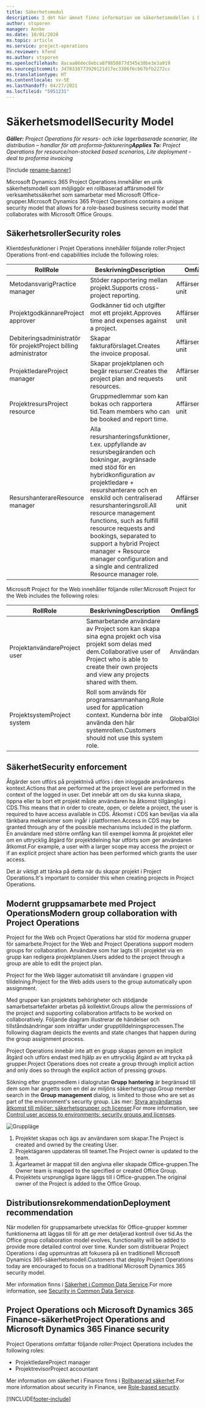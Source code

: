```yaml
---
title: Säkerhetsmodul
description: I det här ämnet finns information om säkerhetsmodellen i Dynamics 365 Project Operations.
author: stsporen
manager: Annbe
ms.date: 10/01/2020
ms.topic: article
ms.service: project-operations
ms.reviewer: kfend
ms.author: stsporen
ms.openlocfilehash: 8acaa86dec8ebca8f9850877d345e30be3e3a919
ms.sourcegitcommit: 3d78338773929121d17ec3386f6cb67bfb2272cc
ms.translationtype: HT
ms.contentlocale: sv-SE
ms.lasthandoff: 04/27/2021
ms.locfileid: "5951231"
---
```

# <a name="security-model"></a><span data-ttu-id="639bc-103">Säkerhetsmodell</span><span class="sxs-lookup"><span data-stu-id="639bc-103">Security Model</span></span>

<span data-ttu-id="639bc-104">_**Gäller:** Project Operations för resurs- och icke lagerbaserade scenarier, lite distribution – handlar för att proforma-fakturering_</span><span class="sxs-lookup"><span data-stu-id="639bc-104">_**Applies To:** Project Operations for resource/non-stocked based scenarios, Lite deployment - deal to proforma invoicing_</span></span>

[!include [rename-banner](~/includes/cc-data-platform-banner.md)]

<span data-ttu-id="639bc-105">Microsoft Dynamics 365 Project Operations innehåller en unik säkerhetsmodell som möjliggör en rollbaserad affärsmodell för verksamhetssäkerhet som samarbetar med Microsoft Office-grupper.</span><span class="sxs-lookup"><span data-stu-id="639bc-105">Microsoft Dynamics 365 Project Operations contains a unique security model that allows for a role-based business security model that collaborates with Microsoft Office Groups.</span></span> 


## <a name="security-roles"></a><span data-ttu-id="639bc-106">Säkerhetsroller</span><span class="sxs-lookup"><span data-stu-id="639bc-106">Security roles</span></span>
<span data-ttu-id="639bc-107">Klientdesfunktioner i Projet Operations innehåller följande roller:</span><span class="sxs-lookup"><span data-stu-id="639bc-107">Project Operations front-end capabilities include the following roles:</span></span>

| <span data-ttu-id="639bc-108">Roll</span><span class="sxs-lookup"><span data-stu-id="639bc-108">Role</span></span>                          | <span data-ttu-id="639bc-109">Beskrivning</span><span class="sxs-lookup"><span data-stu-id="639bc-109">Description</span></span>                                                                                                                                                                 | <span data-ttu-id="639bc-110">Omfång</span><span class="sxs-lookup"><span data-stu-id="639bc-110">Scope</span></span> |
|-------------------------------|-----------------------------------------------------------------------------------------------------------------------------------------------------------------------------|------|
| <span data-ttu-id="639bc-111">Metodansvarig</span><span class="sxs-lookup"><span data-stu-id="639bc-111">Practice manager</span></span>              | <span data-ttu-id="639bc-112">Stöder rapportering mellan projekt.</span><span class="sxs-lookup"><span data-stu-id="639bc-112">Supports cross-project reporting.</span></span>                                                                                                            | <span data-ttu-id="639bc-113">Affärsenhet</span><span class="sxs-lookup"><span data-stu-id="639bc-113">Business unit</span></span>              |
| <span data-ttu-id="639bc-114">Projektgodkännare</span><span class="sxs-lookup"><span data-stu-id="639bc-114">Project approver</span></span>              | <span data-ttu-id="639bc-115">Godkänner tid och utgifter mot ett projekt.</span><span class="sxs-lookup"><span data-stu-id="639bc-115">Approves time and expenses against a project.</span></span>                                                                                                                              | <span data-ttu-id="639bc-116">Affärsenhet</span><span class="sxs-lookup"><span data-stu-id="639bc-116">Business unit</span></span> |
| <span data-ttu-id="639bc-117">Debiteringsadministratör för projekt</span><span class="sxs-lookup"><span data-stu-id="639bc-117">Project billing administrator</span></span> | <span data-ttu-id="639bc-118">Skapar fakturaförslaget.</span><span class="sxs-lookup"><span data-stu-id="639bc-118">Creates the invoice proposal.</span></span>                                                                                                                                                 | <span data-ttu-id="639bc-119">Affärsenhet</span><span class="sxs-lookup"><span data-stu-id="639bc-119">Business unit</span></span> |
| <span data-ttu-id="639bc-120">Projektledare</span><span class="sxs-lookup"><span data-stu-id="639bc-120">Project manager</span></span>               | <span data-ttu-id="639bc-121">Skapar projektplanen och begär resurser.</span><span class="sxs-lookup"><span data-stu-id="639bc-121">Creates the project plan and requests resources.</span></span>                                                                                                                              | <span data-ttu-id="639bc-122">Affärsenhet</span><span class="sxs-lookup"><span data-stu-id="639bc-122">Business unit</span></span> |
| <span data-ttu-id="639bc-123">Projektresurs</span><span class="sxs-lookup"><span data-stu-id="639bc-123">Project resource</span></span>              | <span data-ttu-id="639bc-124">Gruppmedlemmar som kan bokas och rapportera tid.</span><span class="sxs-lookup"><span data-stu-id="639bc-124">Team members who can be booked and report time.</span></span>                                                                                                          | <span data-ttu-id="639bc-125">Affärsenhet</span><span class="sxs-lookup"><span data-stu-id="639bc-125">Business unit</span></span>|
| <span data-ttu-id="639bc-126">Resurshanterare</span><span class="sxs-lookup"><span data-stu-id="639bc-126">Resource manager</span></span>              | <span data-ttu-id="639bc-127">Alla resurshanteringsfunktioner, t.ex. uppfyllande av resursbegäranden och bokningar, avgränsade med stöd för en hybridkonfiguration av projektledare + resurshanterare och en enskild och centraliserad resurshanteringsroll.</span><span class="sxs-lookup"><span data-stu-id="639bc-127">All resource management functions, such as fulfill resource requests and bookings, separated to support a hybrid Project manager + Resource manager configuration and a single and centralized Resource manager role.</span></span> | <span data-ttu-id="639bc-128">Affärsenhet</span><span class="sxs-lookup"><span data-stu-id="639bc-128">Business unit</span></span> |


<span data-ttu-id="639bc-129">Microsoft Project for the Web innehåller följande roller:</span><span class="sxs-lookup"><span data-stu-id="639bc-129">Microsoft Project for the Web includes the following roles:</span></span>

| <span data-ttu-id="639bc-130">Roll</span><span class="sxs-lookup"><span data-stu-id="639bc-130">Role</span></span>           | <span data-ttu-id="639bc-131">Beskrivning</span><span class="sxs-lookup"><span data-stu-id="639bc-131">Description</span></span>                                                                                                        | <span data-ttu-id="639bc-132">Omfång</span><span class="sxs-lookup"><span data-stu-id="639bc-132">Scope</span></span>  |
|----------------|--------------------------------------------------------------------------------------------------------------------|--------|
| <span data-ttu-id="639bc-133">Projektanvändare</span><span class="sxs-lookup"><span data-stu-id="639bc-133">Project user</span></span>   | <span data-ttu-id="639bc-134">Samarbetande användare av Project som kan skapa sina egna projekt och visa projekt som delas med dem.</span><span class="sxs-lookup"><span data-stu-id="639bc-134">Collaborative user of Project   who is able to create their own projects and view any projects shared with   them.</span></span> | <span data-ttu-id="639bc-135">Användare</span><span class="sxs-lookup"><span data-stu-id="639bc-135">User</span></span>   |
| <span data-ttu-id="639bc-136">Projektsystem</span><span class="sxs-lookup"><span data-stu-id="639bc-136">Project system</span></span> | <span data-ttu-id="639bc-137">Roll som används för programsammanhang.</span><span class="sxs-lookup"><span data-stu-id="639bc-137">Role used for application   context.</span></span> <span data-ttu-id="639bc-138">Kunderna bör inte använda den här systemrollen.</span><span class="sxs-lookup"><span data-stu-id="639bc-138">Customers should not use this system role.</span></span>                                    | <span data-ttu-id="639bc-139">Global</span><span class="sxs-lookup"><span data-stu-id="639bc-139">Global</span></span> |

## <a name="security-enforcement"></a><span data-ttu-id="639bc-140">Säkerhet</span><span class="sxs-lookup"><span data-stu-id="639bc-140">Security enforcement</span></span>
<span data-ttu-id="639bc-141">Åtgärder som utförs på projektnivå utförs i den inloggade användarens kontext.</span><span class="sxs-lookup"><span data-stu-id="639bc-141">Actions that are performed at the project level are performed in the context of the logged in user.</span></span> <span data-ttu-id="639bc-142">Det innebär att om du ska kunna skapa, öppna eller ta bort ett projekt måste användaren ha åtkomst tillgänglig i CDS.</span><span class="sxs-lookup"><span data-stu-id="639bc-142">This means that in order to create, open, or delete a project, the user is required to have access available in CDS.</span></span> <span data-ttu-id="639bc-143">Åtkomst i CDS kan beviljas via alla tänkbara mekanismer som ingår i plattformen.</span><span class="sxs-lookup"><span data-stu-id="639bc-143">Access in CDS may be granted through any of the possible mechanisms included in the platform.</span></span> <span data-ttu-id="639bc-144">En användare med större omfång kan till exempel komma åt projektet eller om en uttrycklig åtgärd för projektdelning har utförts som ger användaren åtkomst.</span><span class="sxs-lookup"><span data-stu-id="639bc-144">For example, a user with a larger scope may access the project or if an explicit project share action has been performed which grants the user access.</span></span>

<span data-ttu-id="639bc-145">Det är viktigt att tänka på detta när du skapar projekt i Project Operations.</span><span class="sxs-lookup"><span data-stu-id="639bc-145">It's important to consider this when creating projects in Project Operations.</span></span>

## <a name="modern-group-collaboration-with-project-operations"></a><span data-ttu-id="639bc-146">Modernt gruppsamarbete med Project Operations</span><span class="sxs-lookup"><span data-stu-id="639bc-146">Modern group collaboration with Project Operations</span></span>
<span data-ttu-id="639bc-147">Project for the Web och Project Operations har stöd för moderna grupper för samarbete.</span><span class="sxs-lookup"><span data-stu-id="639bc-147">Project for the Web and Project Operations support modern groups for collaboration.</span></span> <span data-ttu-id="639bc-148">Användare som har lagts till i projektet via en grupp kan redigera projektplanen.</span><span class="sxs-lookup"><span data-stu-id="639bc-148">Users added to the project through a group are able to edit the project plan.</span></span>

<span data-ttu-id="639bc-149">Project for the Web lägger automatiskt till användare i gruppen vid tilldelning.</span><span class="sxs-lookup"><span data-stu-id="639bc-149">Project for the Web adds users to the group automatically upon assignment.</span></span>

<span data-ttu-id="639bc-150">Med grupper kan projektets behörigheter och stödjande samarbetsartefakter arbetas på kollektivt.</span><span class="sxs-lookup"><span data-stu-id="639bc-150">Groups allow the permissions of the project and supporting collaboration artifacts to be worked on collaboratively.</span></span> <span data-ttu-id="639bc-151">Följande diagram illustrerar de händelser och tillståndsändringar som inträffar under grupptilldelningsprocessen.</span><span class="sxs-lookup"><span data-stu-id="639bc-151">The following diagram depicts the events and state changes that happen during the group assignment process.</span></span>

<span data-ttu-id="639bc-152">Project Operations innebär inte att en grupp skapas genom en implicit åtgärd och utförs endast med hjälp av en uttrycklig åtgärd av att trycka på grupper.</span><span class="sxs-lookup"><span data-stu-id="639bc-152">Project Operations does not create a group through implicit action and only does so through the explicit action of pressing groups.</span></span>

<span data-ttu-id="639bc-153">Sökning efter gruppmedlem i dialogrutan **Grupp hantering** är begränsad till dem som har angetts som en del av miljöns säkerhetsgrupp.</span><span class="sxs-lookup"><span data-stu-id="639bc-153">Group member search in the **Group management** dialog, is limited to those who are set as part of the environment's security group.</span></span> <span data-ttu-id="639bc-154">Läs mer: [Styra användarnas åtkomst till miljöer: säkerhetsgrupper och licenser](/power-platform/admin/control-user-access).</span><span class="sxs-lookup"><span data-stu-id="639bc-154">For more information, see [Control user access to environments: security groups and licenses](/power-platform/admin/control-user-access).</span></span>

![Gruppläge](./media/groupsmode.png)

1. <span data-ttu-id="639bc-156">Projektet skapas och ägs av användaren som skapar.</span><span class="sxs-lookup"><span data-stu-id="639bc-156">The Project is created and owned by the creating User.</span></span>
2. <span data-ttu-id="639bc-157">Projektägaren uppdateras till teamet.</span><span class="sxs-lookup"><span data-stu-id="639bc-157">The Project owner is updated to the team.</span></span>
3. <span data-ttu-id="639bc-158">Ägarteamet är mappat till den angivna eller skapade Office-gruppen.</span><span class="sxs-lookup"><span data-stu-id="639bc-158">The Owner team is mapped to the specified or created Office Group.</span></span>
4. <span data-ttu-id="639bc-159">Projektets ursprungliga ägare läggs till i Office-gruppen.</span><span class="sxs-lookup"><span data-stu-id="639bc-159">The original owner of the Project is added to the Office Group.</span></span>

## <a name="deployment-recommendation"></a><span data-ttu-id="639bc-160">Distributionsrekommendation</span><span class="sxs-lookup"><span data-stu-id="639bc-160">Deployment recommendation</span></span>
<span data-ttu-id="639bc-161">När modellen för gruppsamarbete utvecklas för Office-grupper kommer funktionerna att läggas till för att ge mer detaljerad kontroll över tid.</span><span class="sxs-lookup"><span data-stu-id="639bc-161">As the Office group collaboration model evolves, functionality will be added to provide more detailed control over time.</span></span> <span data-ttu-id="639bc-162">Kunder som distribuerar Project Operations i dag uppmuntras att fokusera på en traditionell Microsoft Dynamics 365-säkerhetsmodell.</span><span class="sxs-lookup"><span data-stu-id="639bc-162">Customers that deploy Project Operations today are encouraged to focus on a traditional Microsoft Dynamics 365 security model.</span></span>

<span data-ttu-id="639bc-163">Mer information finns i [Säkerhet i Common Data Service](/power-platform/admin/wp-security).</span><span class="sxs-lookup"><span data-stu-id="639bc-163">For more information, see [Security in Common Data Service](/power-platform/admin/wp-security).</span></span>

## <a name="project-operations-and-microsoft-dynamics-365-finance-security"></a><span data-ttu-id="639bc-164">Project Operations och Microsoft Dynamics 365 Finance-säkerhet</span><span class="sxs-lookup"><span data-stu-id="639bc-164">Project Operations and Microsoft Dynamics 365 Finance security</span></span>
<span data-ttu-id="639bc-165">Project Operations omfattar följande roller:</span><span class="sxs-lookup"><span data-stu-id="639bc-165">Project Operations includes the following roles:</span></span>

- <span data-ttu-id="639bc-166">Projektledare</span><span class="sxs-lookup"><span data-stu-id="639bc-166">Project manager</span></span>
- <span data-ttu-id="639bc-167">Projektrevisor</span><span class="sxs-lookup"><span data-stu-id="639bc-167">Project accountant</span></span>

<span data-ttu-id="639bc-168">Mer information om säkerhet i Finance finns i [Rollbaserad säkerhet](/dynamics365/fin-ops-core/dev-itpro/sysadmin/role-based-security).</span><span class="sxs-lookup"><span data-stu-id="639bc-168">For more information about security in Finance, see [Role-based security](/dynamics365/fin-ops-core/dev-itpro/sysadmin/role-based-security).</span></span>




[!INCLUDE[footer-include](../includes/footer-banner.md)]